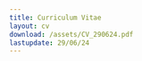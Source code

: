 ```yaml
---
title: Curriculum Vitae
layout: cv
download: /assets/CV_290624.pdf
lastupdate: 29/06/24
---
```

